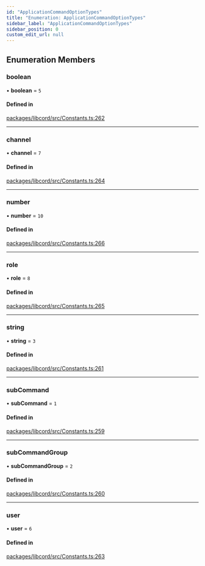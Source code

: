```yaml
---
id: "ApplicationCommandOptionTypes"
title: "Enumeration: ApplicationCommandOptionTypes"
sidebar_label: "ApplicationCommandOptionTypes"
sidebar_position: 0
custom_edit_url: null
---
```


## Enumeration Members

### boolean

• **boolean** = ``5``

#### Defined in

[packages/libcord/src/Constants.ts:262](https://github.com/Libcord/libcord/blob/60a6e24/packages/libcord/src/Constants.ts#L262)

___

### channel

• **channel** = ``7``

#### Defined in

[packages/libcord/src/Constants.ts:264](https://github.com/Libcord/libcord/blob/60a6e24/packages/libcord/src/Constants.ts#L264)

___

### number

• **number** = ``10``

#### Defined in

[packages/libcord/src/Constants.ts:266](https://github.com/Libcord/libcord/blob/60a6e24/packages/libcord/src/Constants.ts#L266)

___

### role

• **role** = ``8``

#### Defined in

[packages/libcord/src/Constants.ts:265](https://github.com/Libcord/libcord/blob/60a6e24/packages/libcord/src/Constants.ts#L265)

___

### string

• **string** = ``3``

#### Defined in

[packages/libcord/src/Constants.ts:261](https://github.com/Libcord/libcord/blob/60a6e24/packages/libcord/src/Constants.ts#L261)

___

### subCommand

• **subCommand** = ``1``

#### Defined in

[packages/libcord/src/Constants.ts:259](https://github.com/Libcord/libcord/blob/60a6e24/packages/libcord/src/Constants.ts#L259)

___

### subCommandGroup

• **subCommandGroup** = ``2``

#### Defined in

[packages/libcord/src/Constants.ts:260](https://github.com/Libcord/libcord/blob/60a6e24/packages/libcord/src/Constants.ts#L260)

___

### user

• **user** = ``6``

#### Defined in

[packages/libcord/src/Constants.ts:263](https://github.com/Libcord/libcord/blob/60a6e24/packages/libcord/src/Constants.ts#L263)
